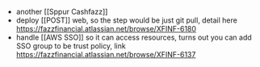 - another [[Sppur Cashfazz]]
- deploy [[POST]] web, so the step would be just git pull, detail here https://fazzfinancial.atlassian.net/browse/XFINF-6180
- handle [[AWS SSO]] so it can access resources, turns out you can add SSO group to be trust policy, link https://fazzfinancial.atlassian.net/browse/XFINF-6137